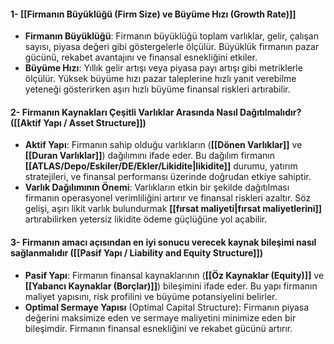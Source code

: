 #### 1- [[Firmanın Büyüklüğü (Firm Size) ve Büyüme Hızı (Growth Rate)]]
- **Firmanın Büyüklüğü**: Firmanın büyüklüğü toplam varlıklar, gelir, çalışan sayısı, piyasa değeri gibi göstergelerle ölçülür. Büyüklük firmanın pazar gücünü, rekabet avantajını ve finansal esnekliğini etkiler.
- **Büyüme Hızı**: Yıllık gelir artışı veya piyasa payı artışı gibi metriklerle ölçülür. Yüksek büyüme hızı pazar taleplerine hızlı yanıt verebilme yeteneği gösterirken aşırı hızlı büyüme finansal riskleri artırabilir. 
#### 2- Firmanın Kaynakları Çeşitli Varlıklar Arasında Nasıl Dağıtılmalıdır? ([[Aktif Yapı / Asset Structure]])
- **Aktif Yapı**: Firmanın sahip olduğu varlıkların (**[[Dönen Varlıklar]]** ve **[[Duran Varlıklar]]**) dağılımını ifade eder. Bu dağılım firmanın **[[ATLAS/Depo/Eskiler/DE/Ekler/Likidite|likidite]]** durumu, yatırım stratejileri, ve finansal performansı üzerinde doğrudan etkiye sahiptir.
- **Varlık Dağılımının Önemi**: Varlıkların etkin bir şekilde dağıtılması firmanın operasyonel verimliliğini artırır ve finansal riskleri azaltır. Söz gelişi, aşırı likit varlık bulundurmak **[[fırsat maliyeti|fırsat maliyetlerini]]** artırabilirken yetersiz likidite ödeme güçlüğüne yol açabilir. 
#### 3- Firmanın amacı açısından en iyi sonucu verecek kaynak bileşimi nasıl sağlanmalıdır ([[Pasif Yapı / Liability and Equity Structure]])
- **Pasif Yapı**: Firmanın finansal kaynaklarının (**[[Öz Kaynaklar (Equity)]]** ve **[[Yabancı Kaynaklar (Borçlar)]]**) bileşimini ifade eder. Bu yapı firmanın maliyet yapısını, risk profilini ve büyüme potansiyelini belirler.
- **Optimal Sermaye Yapısı** (Optimal Capital Structure): Firmanın piyasa değerini maksimize eden ve sermaye maliyetini minimize eden bir bileşimdir. Firmanın finansal esnekliğini ve rekabet gücünü artırır.